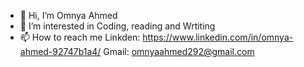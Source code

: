 - 👋 Hi, I’m Omnya Ahmed
- 👀 I’m interested in Coding, reading and Wrtiting
- 📫 How to reach me 
Linkden: https://www.linkedin.com/in/omnya-ahmed-92747b1a4/
Gmail: omnyaahmed292@gmail.com

<!---
OmniaAhmed292/OmniaAhmed292 is a ✨ special ✨ repository because its `README.md` (this file) appears on your GitHub profile.
You can click the Preview link to take a look at your changes.
--->
